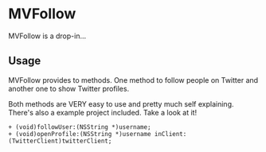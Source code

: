 # MVFollow
MVFollow is a drop-in...

## Usage
MVFollow provides to methods. One method to follow people on Twitter and another one to show Twitter profiles.

Both methods are VERY easy to use and pretty much self explaining. There's also a example project included. Take a look at it!

`+ (void)followUser:(NSString *)username;`  
`+ (void)openProfile:(NSString *)username inClient:(TwitterClient)twitterClient;`

